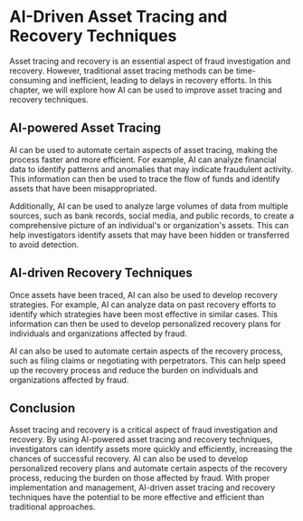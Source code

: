 AI-Driven Asset Tracing and Recovery Techniques
============================================================================================

Asset tracing and recovery is an essential aspect of fraud investigation and recovery. However, traditional asset tracing methods can be time-consuming and inefficient, leading to delays in recovery efforts. In this chapter, we will explore how AI can be used to improve asset tracing and recovery techniques.

AI-powered Asset Tracing
------------------------

AI can be used to automate certain aspects of asset tracing, making the process faster and more efficient. For example, AI can analyze financial data to identify patterns and anomalies that may indicate fraudulent activity. This information can then be used to trace the flow of funds and identify assets that have been misappropriated.

Additionally, AI can be used to analyze large volumes of data from multiple sources, such as bank records, social media, and public records, to create a comprehensive picture of an individual's or organization's assets. This can help investigators identify assets that may have been hidden or transferred to avoid detection.

AI-driven Recovery Techniques
-----------------------------

Once assets have been traced, AI can also be used to develop recovery strategies. For example, AI can analyze data on past recovery efforts to identify which strategies have been most effective in similar cases. This information can then be used to develop personalized recovery plans for individuals and organizations affected by fraud.

AI can also be used to automate certain aspects of the recovery process, such as filing claims or negotiating with perpetrators. This can help speed up the recovery process and reduce the burden on individuals and organizations affected by fraud.

Conclusion
----------

Asset tracing and recovery is a critical aspect of fraud investigation and recovery. By using AI-powered asset tracing and recovery techniques, investigators can identify assets more quickly and efficiently, increasing the chances of successful recovery. AI can also be used to develop personalized recovery plans and automate certain aspects of the recovery process, reducing the burden on those affected by fraud. With proper implementation and management, AI-driven asset tracing and recovery techniques have the potential to be more effective and efficient than traditional approaches.
